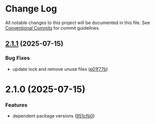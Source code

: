# Change Log

All notable changes to this project will be documented in this file.
See [Conventional Commits](https://conventionalcommits.org) for commit guidelines.

## [2.1.1](https://github.com/Team-EdgeEffect/library-js/compare/@edge-effect/react-abstract-dialog@2.1.0...@edge-effect/react-abstract-dialog@2.1.1) (2025-07-15)

### Bug Fixes

- update lock and remove unuse files ([e01f77b](https://github.com/Team-EdgeEffect/library-js/commit/e01f77be796f263a8671a0851efade47ea12874a))

# 2.1.0 (2025-07-15)

### Features

- dependent package versions ([951cfb0](https://github.com/Team-EdgeEffect/library-js/commit/951cfb08a3a8f10e61a850358d2b1ae8a103d84b))

